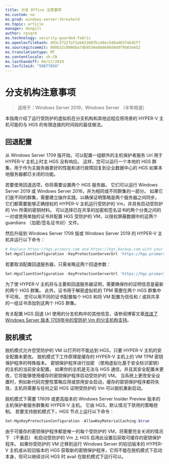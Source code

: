 ```yaml
---
title: 分支 Office 注意事项
ms.custom: na
ms.prod: windows-server-threshold
ms.topic: article
manager: dongill
author: rpsqrd
ms.technology: security-guarded-fabric
ms.openlocfilehash: d93c37227af1eb62368fbcd4ec5d6a48374b45ff
ms.sourcegitcommit: 0d0b32c8986ba7db9536e0b8648d4ddf9b03e452
ms.translationtype: MT
ms.contentlocale: zh-CN
ms.lasthandoff: 04/17/2019
ms.locfileid: "59877058"
---
```

# <a name="branch-office-considerations"></a>分支机构注意事项

> 适用于：Windows Server 2019，Windows Server （半年频道） 

本指南介绍了运行受防护的虚拟机在分支机构和其他远程应用场景的 HYPER-V 主机可能的与 HGS 的有限连接的时间段的最佳做法。

## <a name="fallback-configuration"></a>回退配置

从 Windows Server 1709 版开始，可以配置一组额外的主机保护者服务 Url 用于 HYPER-V 主机上时主 HGS 没有响应。
这样，您可以运行一个本地的 HGS 群集，用于作为主服务器更好的性能和进行故障回复到企业数据中心的 HGS 如果本地服务器都已关闭的功能。

若要使用回退选项，你将需要设置两个 HGS 服务器。 它们可以运行 Windows Server 2019 或 Windows Server 2016，并为相同或不同群集的一部分。 如果它们是不同的群集，需要建立操作实践，以确保证明策略是两个服务器之间同步。 它们都需要能够正确授权的 HYPER-V 主机运行受防护的 Vm，并具有启动受防护的 Vm 所需的密钥材料。 可以选择已在共享的加密和签名证书的两个分类之间的一对或使用单独的证书并配置 HGS 受防护的 VM，以授权屏蔽数据中的这两个 guardians （加密/签名证书对）文件。

然后升级到 Windows Server 1709 版或 Windows Server 2019 的 HYPER-V 主机并运行以下命令：
```powershell
# Replace https://hgs.primary.com and https://hgs.backup.com with your own domain names and protocols
Set-HgsClientConfiguration -KeyProtectionServerUrl 'https://hgs.primary.com/KeyProtection' -AttestationServerUrl 'https://hgs.primary.com/Attestation' -FallbackKeyProtectionServerUrl 'https://hgs.backup.com/KeyProtection' -FallbackAttestationServerUrl 'https://hgs.backup.com/Attestation'
```

若要取消配置回退服务器，只需省略这两个回退参数：
```powershell
Set-HgsClientConfiguration -KeyProtectionServerUrl 'https://hgs.primary.com/KeyProtection' -AttestationServerUrl 'https://hgs.primary.com/Attestation'
```

为了使 HYPER-V 主机将与主要和回退服务器证明，需要确保你的证明信息是最新的两个 HGS 群集。
此外，证书用于解密虚拟机的 TPM 需要在两个 HGS 群集中不可用。
您可以用不同的证书配置每个 HGS 和将 VM 配置为信任和 / 或将共享的一组证书添加到这两个 HGS 群集。

有关配置 HGS 回退 Url 使用的分支机构中的其他信息，请参阅博客文章[改进了 Windows Server 版本 1709年中的受防护 Vm 的分支机构支持](https://blogs.technet.microsoft.com/datacentersecurity/2017/11/15/improved-branch-office-support-for-shielded-vms-in-windows-server-version-1709/)。


## <a name="offline-mode"></a>脱机模式

脱机模式允许您受防护的 VM 以打开时不能达到 HGS，只要 HYPER-V 主机的安全配置未更改。
脱机模式下工作原理是缓存的 HYPER-V 主机上的 VM TPM 密钥保护程序的特殊版本。
密钥保护程序进行加密 （使用虚拟化基于安全标识密钥） 的主机的当前安全配置。
如果你的主机是无法与 HGS 通信，并且其安全配置未更改，它将能够使用缓存的密钥保护程序启动受防护的 VM。
当系统上更改安全设置时，例如新代码完整性策略应用或禁用安全启动，缓存的密钥保护程序都将失效，主机将需要与任何之前 HGS 证明受防护的 Vm 可以脱机重新启动。

脱机模式下需要 17609 或更高版本的 Windows Server Insider Preview 版本的主机保护者服务群集和 HYPER-V 主机。
它由 HGS，默认情况下禁用的策略控制。
若要支持脱机模式下，HGS 节点上运行以下命令：

```powershell
Set-HgsKeyProtectionConfiguration -AllowKeyMaterialCaching:$true
```

由于可缓存的密钥保护程序都是唯一的每个受防护的 VM，将需要完全关闭的情况下 （不重启） 和启动受防护的 Vm 上 HGS 启用此设置后获取可缓存的密钥保护程序。
如果你受防护的 VM 迁移到运行 Windows Server 的较旧版本的 HYPER-V 主机或从较旧版本的 HGS 获取新的密钥保护程序，它将不能在脱机模式下启动本身，但可以继续访问 HGS 时 avail 在联机模式下运行可以。
